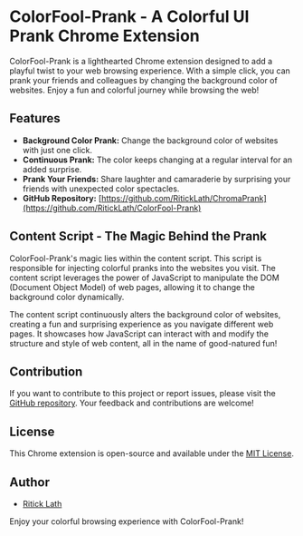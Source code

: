 # ColorFool-Prank - A Colorful UI Prank Chrome Extension

ColorFool-Prank is a lighthearted Chrome extension designed to add a playful twist to your web browsing experience. With a simple click, you can prank your friends and colleagues by changing the background color of websites. Enjoy a fun and colorful journey while browsing the web!

## Features

- **Background Color Prank:** Change the background color of websites with just one click.
- **Continuous Prank:** The color keeps changing at a regular interval for an added surprise.
- **Prank Your Friends:** Share laughter and camaraderie by surprising your friends with unexpected color spectacles.
- **GitHub Repository:** [https://github.com/RitickLath/ChromaPrank](https://github.com/RitickLath/ColorFool-Prank)

## Content Script - The Magic Behind the Prank

ColorFool-Prank's magic lies within the content script. This script is responsible for injecting colorful pranks into the websites you visit. The content script leverages the power of JavaScript to manipulate the DOM (Document Object Model) of web pages, allowing it to change the background color dynamically.

The content script continuously alters the background color of websites, creating a fun and surprising experience as you navigate different web pages. It showcases how JavaScript can interact with and modify the structure and style of web content, all in the name of good-natured fun!

## Contribution

If you want to contribute to this project or report issues, please visit the [GitHub repository](https://github.com/RitickLath/ColorFool-Prank). Your feedback and contributions are welcome!

## License

This Chrome extension is open-source and available under the [MIT License](LICENSE).

## Author

- [Ritick Lath](https://github.com/RitickLath)

Enjoy your colorful browsing experience with ColorFool-Prank!
